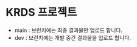 # KRDS 프로젝트

-   main : 브런치에는 최종 결과물만 업로드 합니다.
-   dev : 브런치에는 개발 중간 결과물을 업로드 합니다.
<!-- -   feature : 브런치에는 기능별로 업로드합니다. -->

